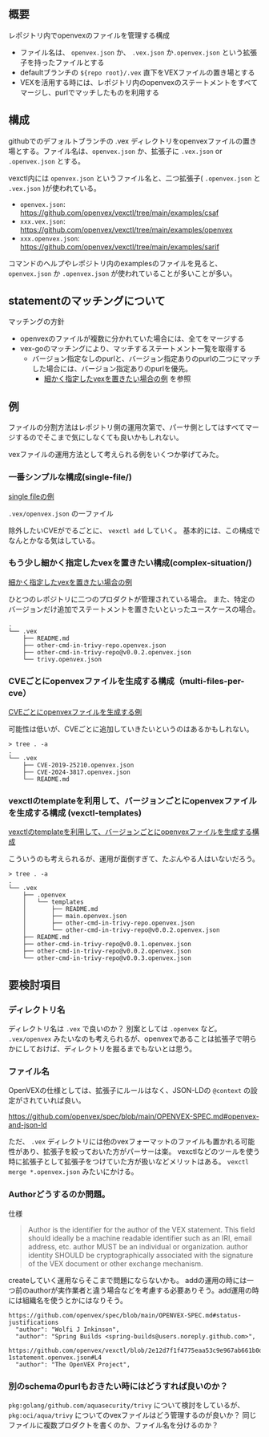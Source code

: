 ## 概要

レポジトリ内でopenvexのファイルを管理する構成

- ファイル名は、 `openvex.json` か、 `.vex.json` か`.openvex.json` という拡張子を持ったファイルとする
- defaultブランチの `${repo root}/.vex` 直下をVEXファイルの置き場とする
- VEXを活用する時には、レポジトリ内のopenvexのステートメントをすべてマージし、purlでマッチしたものを利用する

## 構成
githubでのデフォルトブランチの .vex ディレクトリをopenvexファイルの置き場とする。ファイル名は、`openvex.json` か、拡張子に `.vex.json` or `.openvex.json` とする。

vexctl内には `openvex.json` というファイル名と、二つ拡張子( `.openvex.json` と `.vex.json` )が使われている。
- `openvex.json`: https://github.com/openvex/vexctl/tree/main/examples/csaf
- `xxx.vex.json`: https://github.com/openvex/vexctl/tree/main/examples/openvex
- `xxx.openvex.json`: https://github.com/openvex/vexctl/tree/main/examples/sarif

コマンドのヘルプやレポジトリ内のexamplesのファイルを見ると、`openvex.json` か `.openvex.json` が使われていることが多いことが多い。

## statementのマッチングについて

マッチングの方針
- openvexのファイルが複数に分かれていた場合には、全てをマージする
- vex-goのマッチングにより、マッチするステートメント一覧を取得する
  - バージョン指定なしのpurlと、バージョン指定ありのpurlの二つにマッチした場合には、バージョン指定ありのpurlを優先。
    - [細かく指定したvexを置きたい場合の例](./complex-situation/.vex) を参照

## 例

ファイルの分割方法はレポジトリ側の運用次第で、パーサ側としてはすべてマージするのでそこまで気にしなくても良いかもしれない。

vexファイルの運用方法として考えられる例をいくつか挙げてみた。

### 一番シンプルな構成(single-file/)

[single fileの例](./single-file/.vex)

`.vex/openvex.json` の一ファイル

除外したいCVEがでるごとに、 `vexctl add` していく。
基本的には、この構成でなんとかなる気はしている。

### もう少し細かく指定したvexを置きたい構成(complex-situation/)

[細かく指定したvexを置きたい場合の例](./complex-situation/.vex)

ひとつのレポジトリに二つのプロダクトが管理されている場合。
また、特定のバージョンだけ追加でステートメントを置きたいといったユースケースの場合。

```
.
└── .vex
    ├── README.md
    ├── other-cmd-in-trivy-repo.openvex.json
    ├── other-cmd-in-trivy-repo@v0.0.2.openvex.json
    └── trivy.openvex.json
```

### CVEごとにopenvexファイルを生成する構成（multi-files-per-cve）

[CVEごとにopenvexファイルを生成する例](./multi-files-per-cve/.vex)

可能性は低いが、CVEごとに追加していきたいというのはあるかもしれない。

```
> tree . -a
.
└── .vex
    ├── CVE-2019-25210.openvex.json
    ├── CVE-2024-3817.openvex.json
    └── README.md
```

### vexctlのtemplateを利用して、バージョンごとにopenvexファイルを生成する構成 (vexctl-templates)

[vexctlのtemplateを利用して、バージョンごとにopenvexファイルを生成する構成](./vexctl-templates/.vex)

こういうのも考えられるが、運用が面倒すぎて、たぶんやる人はいないだろう。

```
> tree . -a
.
└── .vex
    ├── .openvex
    │   └── templates
    │       ├── README.md
    │       ├── main.openvex.json
    │       ├── other-cmd-in-trivy-repo.openvex.json
    │       └── other-cmd-in-trivy-repo@v0.0.2.openvex.json
    ├── README.md
    ├── other-cmd-in-trivy-repo@v0.0.1.openvex.json
    ├── other-cmd-in-trivy-repo@v0.0.2.openvex.json
    └── other-cmd-in-trivy-repo@v0.0.3.openvex.json

```

## 要検討項目

### ディレクトリ名

ディレクトリ名は `.vex` で良いのか？ 別案としては `.openvex` など。
`.vex/openvex` みたいなのも考えられるが、openvexであることは拡張子で明らかにしておけば、ディレクトリを掘るまでもないとは思う。

### ファイル名
OpenVEXの仕様としては、拡張子にルールはなく、JSON-LDの `@context` の設定がされていれば良い。

https://github.com/openvex/spec/blob/main/OPENVEX-SPEC.md#openvex-and-json-ld

ただ、 `.vex` ディレクトリには他のvexフォーマットのファイルも置かれる可能性があり、拡張子を絞っておいた方がパーサーは楽。
vexctlなどのツールを使う時に拡張子として拡張子をつけていた方が扱いなどメリットはある。
 `vexctl merge *.openvex.json` みたいにかける。


### Authorどうするのか問題。

仕様
> Author is the identifier for the author of the VEX statement. This field should ideally be a machine readable identifier such as an IRI, email address, etc. author MUST be an individual or organization. author identity SHOULD be cryptographically associated with the signature of the VEX document or other exchange mechanism.

createしていく運用ならそこまで問題にならないかも。
addの運用の時には一つ前のauthorが実作業者と違う場合などを考慮する必要ありそう。add運用の時には組織名を使うとかにはなりそう。

```
https://github.com/openvex/spec/blob/main/OPENVEX-SPEC.md#status-justifications
  "author": "Wolfi J Inkinson",
  "author": "Spring Builds <spring-builds@users.noreply.github.com>",
```

```
https://github.com/openvex/vexctl/blob/2e12d7f1f4775eaa53c9e967ab661b0dc9c96c93/examples/sarif/sample-1statement.openvex.json#L4
  "author": "The OpenVEX Project",
```

### 別のschemaのpurlもおきたい時にはどうすれば良いのか？

`pkg:golang/github.com/aquasecurity/trivy` について検討をしているが、 `pkg:oci/aqua/trivy` についてのvexファイルはどう管理するのが良いか？
同じファイルに複数プロダクトを書くのか、ファイル名を分けるのか？
